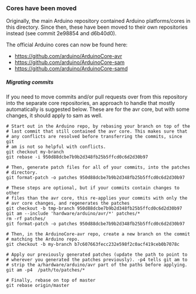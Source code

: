 ### Cores have been moved
Originally, the main Arduino repository contained Arduino
platforms/cores in this directory. Since then, these have been moved to
their own repositories instead (see commit 2e98854 and d6b40d0).

The official Arduino cores can now be found here:
 - https://github.com/arduino/ArduinoCore-avr
 - https://github.com/arduino/ArduinoCore-sam
 - https://github.com/arduino/ArduinoCore-samd

##### Migrating commits
If you need to move commits and/or pull requests over from this
repository into the separate core repositories, an approach to handle
that mostly automatically is suggested below. These are for the avr
core, but with some changes, it should apply to sam as well.

	# Start out in the Arduino repo, by rebasing your branch on top of the
	# last commit that still contained the avr core. This makes sure that
	# any conflicts are resolved before transferring the commits, since git
	# am is not so helpful with conflicts.
	git checkout my-branch
	git rebase -i 950d88dcbe7b9b2d348fb25b5ffcd0c6d2d30b97

	# Then, generate patch files for all of your commits, into the patches
	# directory.
	git format-patch -o patches 950d88dcbe7b9b2d348fb25b5ffcd0c6d2d30b97

	# These steps are optional, but if your commits contain changes to other
	# files than the avr core, this re-applies your commits with only the
	# avr core changes, and regenerates the patches
	git checkout -b tmp-branch 950d88dcbe7b9b2d348fb25b5ffcd0c6d2d30b97
	git am --include 'hardware/arduino/avr/*' patches/*
	rm -rf patches/
	git format-patch -o patches 950d88dcbe7b9b2d348fb25b5ffcd0c6d2d30b97

	# Then, in the ArduinoCore-avr repo, create a new branch on the commit
	# matching the Arduino repo.
	git checkout -b my-branch b7c607663fecc232e598f2c0acf419ceb0b7078c

	# Apply our previously generated patches (update the path to point to
	# wherever you generated the patches previously). -p4 tells git am to
	# strip the a/hardware/arduino/avr part of the paths before applying.
	git am -p4  /path/to/patches/*

	# Finally, rebase on top of master
	git rebase origin/master
